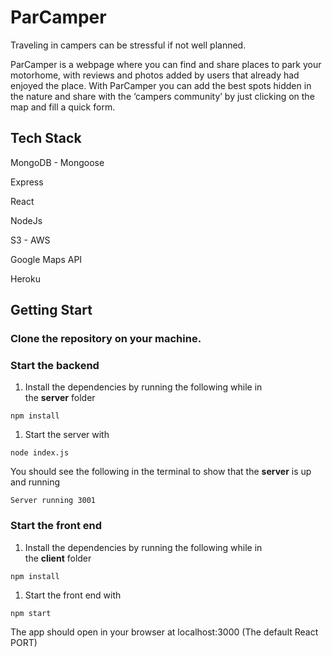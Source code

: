 # ParCamper

Traveling in campers can be stressful if not well planned.

ParCamper is a webpage where you can find and share places to park your motorhome, with reviews and photos added by users that already had enjoyed the place. With ParCamper you can add the best spots hidden in the nature and share with the ‘campers community’ by just clicking on the map and fill a quick form.

## Tech Stack

MongoDB - Mongoose

Express

React

NodeJs

S3 - AWS

Google Maps API

Heroku

## Getting Start

### Clone the repository on your machine.

### **Start the backend**

1. Install the dependencies by running the following while in the **server** folder

`npm install`

1. Start the server with

`node index.js`

You should see the following in the terminal to show that the **server** is up and running

`Server running 3001`

### **Start the front end**

1. Install the dependencies by running the following while in the **client** folder

`npm install`

1. Start the front end with

`npm start`

The app should open in your browser at localhost:3000 (The default React PORT)
